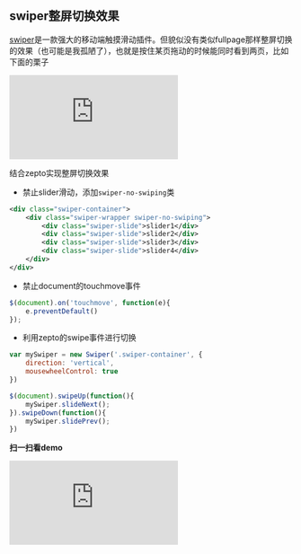 ## swiper整屏切换效果

[swiper](http://www.swiper.com.cn/)是一款强大的移动端触摸滑动插件。但貌似没有类似fullpage那样整屏切换的效果（也可能是我孤陋了），也就是按住某页拖动的时候能同时看到两页，比如下面的栗子

![二维码](http://qr.liantu.com/api.php?w=256&m=10&text=http://hingsir.com/demo/swiper-normal)

结合zepto实现整屏切换效果

*  禁止slider滑动，添加`swiper-no-swiping`类

```xml
<div class="swiper-container">
    <div class="swiper-wrapper swiper-no-swiping">
        <div class="swiper-slide">slider1</div>
        <div class="swiper-slide">slider2</div>
        <div class="swiper-slide">slider3</div>
        <div class="swiper-slide">slider4</div>
    </div>
</div>
```

*  禁止document的touchmove事件

```js
$(document).on('touchmove', function(e){
    e.preventDefault()
});
```

*  利用zepto的swipe事件进行切换

```js
var mySwiper = new Swiper('.swiper-container', {
    direction: 'vertical',
    mousewheelControl: true
})

$(document).swipeUp(function(){
    mySwiper.slideNext();
}).swipeDown(function(){
    mySwiper.slidePrev();
})
```

**扫一扫看demo**

![二维码](http://qr.liantu.com/api.php?w=256&m=10&text=http://hingsir.com/demo/swiper-fullpage)
